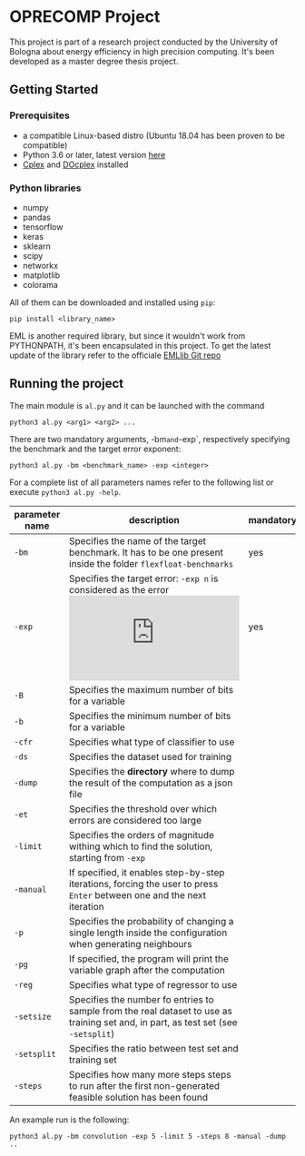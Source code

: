 # OPRECOMP Project
This project is part of a research project conducted by the University of Bologna about energy efficiency in high precision computing. It's been developed as a master degree thesis project.

## Getting Started
### Prerequisites
* a compatible Linux-based distro (Ubuntu 18.04 has been proven to be compatible)
* Python 3.6 or later, latest version [here](https://www.python.org/downloads/)
* [Cplex](https://www.ibm.com/it-it/products/ilog-cplex-optimization-studio) and [DOcplex](https://developer.ibm.com/docloud/documentation/optimization-modeling/modeling-for-python/) installed

### Python libraries
* numpy
* pandas
* tensorflow
* keras
* sklearn
* scipy
* networkx
* matplotlib
* colorama

All of them can be downloaded and installed using `pip`:
```
pip install <library_name>
```

EML is another required library, but since it wouldn't work from PYTHONPATH, it's been encapsulated in this project. To get the latest update of the library refer to the officiale [EMLlib Git repo](https://github.com/emlopt/emllib)

## Running the project
The main module is `al.py` and it can be launched with the command
```
python3 al.py <arg1> <arg2> ... 
```
There are two mandatory arguments, -bm` and `-exp`, respectively specifying the benchmark and the target error exponent:
```
python3 al.py -bm <benchmark_name> -exp <integer>
```
For a complete list of all parameters names refer to the following list or execute `python3 al.py -help`.

| parameter name | description | mandatory | default |
| ------------- | ----------- | --------- | ------- |
| `-bm` | Specifies the name of the target benchmark. It has to be one present inside the folder `flexfloat-benchmarks` | yes |
| `-exp` | Specifies the target error: `-exp n` is considered as the error ![equation](http://www.sciweavers.org/tex2img.php?eq=10%5E%7B-n%7D&bc=Transparent&fc=Black&im=png&fs=12&ff=arev&edit=0)| yes |
| `-B` | Specifies the maximum number of bits for a variable | | 53 |
| `-b` | Specifies the minimum number of bits for a variable | | 4 |
| `-cfr` | Specifies what type of classifier to use | | DT |
| `-ds` | Specifies the dataset used for training | | 0 |
| `-dump` | Specifies the __directory__ where to dump the result of the computation as a json file | | `None` |
| `-et` | Specifies the threshold over which errors are considered too large | | 0.9 |
| `-limit` | Specifies the orders of magnitude withing which to find the solution, starting from `-exp` | | 0 |
| `-manual` | If specified, it enables step-by-step iterations, forcing the user to press `Enter` between one and the next iteration |
| `-p` | Specifies the probability of changing a single length inside the configuration when generating neighbours | | 0.3 |
| `-pg` | If specified, the program will print the variable graph after the computation | 
| `-reg` | Specifies what type of regressor to use | | NN |
| `-setsize` | Specifies the number fo entries to sample from the real dataset to use as training set and, in part, as test set (see `-setsplit`) | | 1000 |
| `-setsplit` | Specifies the ratio between test set and training set | | 0.1 |
| `-steps` | Specifies how many more steps steps to run after the first non-generated feasible solution has been found | | 5 |

An example run is the following:
```
python3 al.py -bm convolution -exp 5 -limit 5 -steps 8 -manual -dump ..
```


